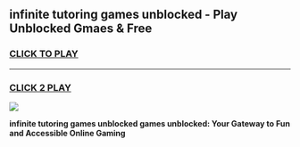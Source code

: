 
## infinite tutoring games unblocked - Play Unblocked Gmaes & Free
<h3>
<a href="https://news.freeplayer.one?title=infinite_tutoring_games_unblocked&ref=16F">CLICK TO PLAY</a></h3>
<hr>

<h3>
<a href="https://news.freeplayer.one?title=infinite_tutoring_games_unblocked&ref=16F">CLICK 2 PLAY</a>
  
</h3>

<a href="https://news.freeplayer.one?title=infinite_tutoring_games_unblocked&ref=16F/"><img src="https://clearcache.store/games.png"></a>


**infinite tutoring games unblocked games unblocked: Your Gateway to Fun and Accessible Online Gaming**
